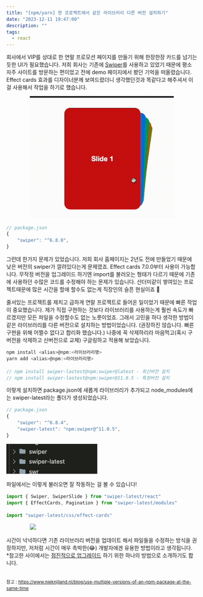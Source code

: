 ```yaml
---
title: "[npm/yarn] 한 프로젝트에서 같은 라이브러리 다른 버전 설치하기"
date: "2023-12-11 19:47:00"
description: ""
tags:
  - react
---
```


회사에서 VIP를 상대로 한 연말 프로모션 페이지를 만들기 위해 한장한장 카드를 넘기는듯한 UI가 필요했습니다. 저희 회사는 기존에 <a href="https://swiperjs.com/demos" targer="_blank">Swiper</a>를 사용하고 있었기 때문에 평소 자주 사이트를 방문하는 편이었고 전에 demo 페이지에서 봤던 기억을 떠올렸습니다. Effect cards 효과를 디자이너분께 보여드렸더니 생각했던것과 똑같다고 해주셔서 이걸 사용해서 작업을 하기로 했습니다.

<div style="max-width:380px; margin-left:auto; margin-right:auto;">

![](img/2023-12-11-swiper.gif)

</div>

```js
// package.json
{
    "swiper": "^6.8.0",
}
```

그런데 한가지 문제가 있었습니다. 저희 회사 홈페이지는 2년도 전에 만들었기 때문에 낮은 버전의 swiper가 깔려있다는게 문제였죠. Effect cards 7.0.0부터 사용이 가능합니다. 무작정 버전을 업그레이드 하기엔 import를 불러오는 형태가 다르기 때문에 기존에 사용하던 수많은 코드를 수정해야 하는 문제가 있습니다. 산더미같이 쌓여있는 프로젝트때문에 많은 시간을 할애 할수도 없는게 직장인의 슬픈 현실이죠 🥲

줄서있는 프로젝트를 제치고 급하게 연말 프로젝트로 들어온 일이었기 때문에 빠른 작업이 중요했습니다. 제가 직접 구현하는 것보다 라이브러리를 사용하는게 훨씬 속도가 빠르겠지만 모든 파일을 수정할수도 없는 노릇이었죠.
그래서 고민을 하다 생각한 방법이 같은 라이브러리를 다른 버전으로 설치하는 방법이었습니다. (권장하진 않습니다. 빠른 구현을 위해 어쩔수 없다고 합리화 했습니다.) 나중에 꼭 삭제하리라 마음먹고(혹시 구버전을 삭제하고 신버전으로 교체) 구글링하고 적용해 보았습니다.

```js
npm install <alias>@npm:<라이브러리명>
yarn add <alias>@npm:<라이브러리명>

// npm install swiper-lastest@npm:swiper@latest - 최신버전 설치
// npm install swiper-lastest@npm:swiper@11.0.5 - 특정버전 설치
```

이렇게 설치하면 package.json에 새롭게 라이브러리가 추가되고 node_modules에는 swiper-latest라는 폴더가 생성되었습니다.

```js
// package.json
{
    "swiper": "^6.8.4",
    "swiper-latest": "npm:swiper@^11.0.5",
}
```

![node_modules](img/2023-12-11-swiper2.png)

파일에서는 이렇게 불러오면 잘 작동하는 걸 볼 수 있습니다!

```js
import { Swiper, SwiperSlide } from "swiper-latest/react"
import { EffectCards, Pagination } from "swiper-latest/modules"

import "swiper-latest/css/effect-cards"
```

<div style="max-width:380px; margin-left:auto; margin-right:auto;">

![](img/2023-12-11-swiper3.gif)

</div>

시간이 넉넉하다면 기존 라이브러리 버전을 업데이트 해서 파일들을 수정하는 방식을 권장하지만, 저처럼 시간이 매우 촉박한(😂) 개발자에겐 유용한 방법이라고 생각됩니다. <br > \*참고한 사이에서는 <u>점진적으로 업그레이드</u> 하기 위한 하나의 방법으로 소개하기도 합니다.<br ><br >

<small class="from add">참고 : <a href="https://www.nieknijland.nl/blog/use-multiple-versions-of-an-npm-package-at-the-same-time" target="_blank">https://www.nieknijland.nl/blog/use-multiple-versions-of-an-npm-package-at-the-same-time</a>
</small>
